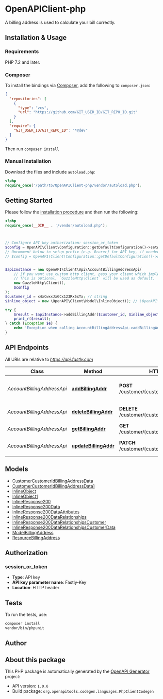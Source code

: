 # OpenAPIClient-php

A billing address is used to calculate your bill correctly.


## Installation & Usage

### Requirements

PHP 7.2 and later.

### Composer

To install the bindings via [Composer](https://getcomposer.org/), add the following to `composer.json`:

```json
{
  "repositories": [
    {
      "type": "vcs",
      "url": "https://github.com/GIT_USER_ID/GIT_REPO_ID.git"
    }
  ],
  "require": {
    "GIT_USER_ID/GIT_REPO_ID": "*@dev"
  }
}
```

Then run `composer install`

### Manual Installation

Download the files and include `autoload.php`:

```php
<?php
require_once('/path/to/OpenAPIClient-php/vendor/autoload.php');
```

## Getting Started

Please follow the [installation procedure](#installation--usage) and then run the following:

```php
<?php
require_once(__DIR__ . '/vendor/autoload.php');



// Configure API key authorization: session_or_token
$config = OpenAPI\Client\Configuration::getDefaultConfiguration()->setApiKey('Fastly-Key', 'YOUR_API_KEY');
// Uncomment below to setup prefix (e.g. Bearer) for API key, if needed
// $config = OpenAPI\Client\Configuration::getDefaultConfiguration()->setApiKeyPrefix('Fastly-Key', 'Bearer');


$apiInstance = new OpenAPI\Client\Api\AccountBillingAddressApi(
    // If you want use custom http client, pass your client which implements `GuzzleHttp\ClientInterface`.
    // This is optional, `GuzzleHttp\Client` will be used as default.
    new GuzzleHttp\Client(),
    $config
);
$customer_id = x4xCwxxJxGCx123Rx5xTx; // string
$inline_object = new \OpenAPI\Client\Model\InlineObject(); // \OpenAPI\Client\Model\InlineObject

try {
    $result = $apiInstance->addBillingAddr($customer_id, $inline_object);
    print_r($result);
} catch (Exception $e) {
    echo 'Exception when calling AccountBillingAddressApi->addBillingAddr: ', $e->getMessage(), PHP_EOL;
}

```

## API Endpoints

All URIs are relative to *https://api.fastly.com*

Class | Method | HTTP request | Description
------------ | ------------- | ------------- | -------------
*AccountBillingAddressApi* | [**addBillingAddr**](docs/Api/AccountBillingAddressApi.md#addbillingaddr) | **POST** /customer/{customer_id}/billing_address | Add a billing address to a customer
*AccountBillingAddressApi* | [**deleteBillingAddr**](docs/Api/AccountBillingAddressApi.md#deletebillingaddr) | **DELETE** /customer/{customer_id}/billing_address | Delete a billing address
*AccountBillingAddressApi* | [**getBillingAddr**](docs/Api/AccountBillingAddressApi.md#getbillingaddr) | **GET** /customer/{customer_id}/billing_address | Get a billing address
*AccountBillingAddressApi* | [**updateBillingAddr**](docs/Api/AccountBillingAddressApi.md#updatebillingaddr) | **PATCH** /customer/{customer_id}/billing_address | Update a billing address

## Models

- [CustomerCustomerIdBillingAddressData](docs/Model/CustomerCustomerIdBillingAddressData.md)
- [CustomerCustomerIdBillingAddressData1](docs/Model/CustomerCustomerIdBillingAddressData1.md)
- [InlineObject](docs/Model/InlineObject.md)
- [InlineObject1](docs/Model/InlineObject1.md)
- [InlineResponse200](docs/Model/InlineResponse200.md)
- [InlineResponse200Data](docs/Model/InlineResponse200Data.md)
- [InlineResponse200DataAttributes](docs/Model/InlineResponse200DataAttributes.md)
- [InlineResponse200DataRelationships](docs/Model/InlineResponse200DataRelationships.md)
- [InlineResponse200DataRelationshipsCustomer](docs/Model/InlineResponse200DataRelationshipsCustomer.md)
- [InlineResponse200DataRelationshipsCustomerData](docs/Model/InlineResponse200DataRelationshipsCustomerData.md)
- [ModelBillingAddress](docs/Model/ModelBillingAddress.md)
- [ResourceBillingAddress](docs/Model/ResourceBillingAddress.md)

## Authorization

### session_or_token

- **Type**: API key
- **API key parameter name**: Fastly-Key
- **Location**: HTTP header


## Tests

To run the tests, use:

```bash
composer install
vendor/bin/phpunit
```

## Author



## About this package

This PHP package is automatically generated by the [OpenAPI Generator](https://openapi-generator.tech) project:

- API version: `1.0.0`
- Build package: `org.openapitools.codegen.languages.PhpClientCodegen`
